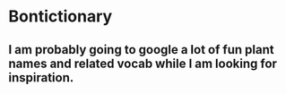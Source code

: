 # Bontictionary
I am probably going to google a lot of fun plant names and related vocab while I am looking for inspiration.
- 